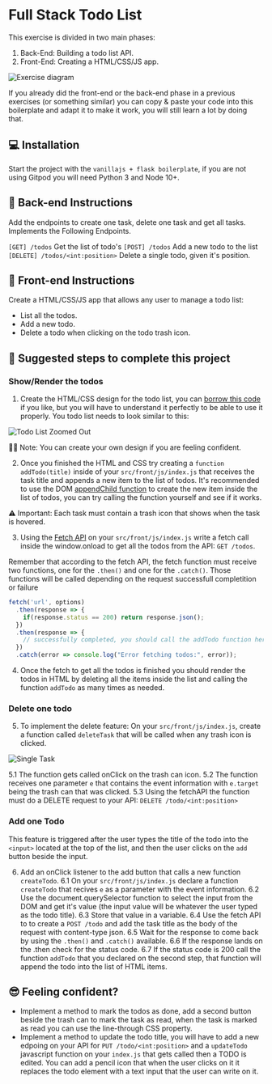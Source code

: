 # Full Stack Todo List

This exercise is divided in two main phases: 

1. Back-End: Building a todo list API.
2. Front-End: Creating a HTML/CSS/JS app.

![Exercise diagram](https://github.com/breatheco-de/full-stack-todo-list/blob/master/diagram.png?raw=true)

If you already did the front-end or the back-end phase in a previous exercises (or something similar) you can copy & paste your code into this boilerplate and adapt it to make it work, you will still learn a lot by doing that.

## 💻 Installation

Start the project with the `vanillajs + flask boilerplate`, if you are not using Gitpod you will need Python 3 and Node 10+.

## 📝 Back-end Instructions

Add the endpoints to create one task, delete one task and get all tasks. Implements the Following Endpoints.

`[GET] /todos` Get the list of todo's
`[POST] /todos` Add a new todo to the list
`[DELETE] /todos/<int:position>` Delete a single todo, given it's position.
  
## 📝 Front-end Instructions

Create a HTML/CSS/JS app that allows any user to manage a todo list: 
- List all the todos.
- Add a new todo.
- Delete a todo when clicking on the todo trash icon.

## 🤗 Suggested steps to complete this project

### Show/Render the todos

1. Create the HTML/CSS design for the todo list, you can [borrow this code](https://codepen.io/alesanchezr/pen/zYrOPbM) if you like, but you will have to understand it perfectly to be able to use it properly. You todo list needs to look similar to this:

![Todo List Zoomed Out](https://github.com/breatheco-de/full-stack-todo-list/blob/master/todo-zoom-out.png?raw=true)

🤘🏼 Note: You can create your own design if you are feeling confident.

2. Once you finished the HTML and CSS try creating a `function addTodo(title)` inside of your `src/front/js/index.js` that receives the task title and appends a new item to the list of todos. It's recommended to use the DOM [appendChild function](https://www.w3schools.com/jsref/met_node_appendchild.asp) to create the new item inside the list of todos, you can try calling the function yourself and see if it works.

⚠️ Important: Each task must contain a trash icon that shows when the task is hovered.

3. Using the [Fetch API](https://content.breatheco.de/lesson/the-fetch-javascript-api) on your `src/front/js/index.js` write a fetch call inside the window.onload to get all the todos from the API: `GET /todos`.

Remember that according to the fetch API, the fetch function must receive two functions, one for the `.then()` and one for the `.catch()`. Those functions will be called depending on the request successfull completition or failure

```js
fetch('url', options)
  .then(response => {
    if(response.status == 200) return response.json();
  })
  .then(response => {
    // successfully completed, you should call the addTodo function here.
  })
  .catch(error => console.log("Error fetching todos:", error));
```

4. Once the fetch to get all the todos is finished you should render the todos in HTML by deleting all the items inside the list and calling the function `addTodo` as many times as needed.

### Delete one todo

5. To implement the delete feature: On your `src/front/js/index.js`, create a function called `deleteTask` that will be called when any trash icon is clicked.

![Single Task](https://github.com/breatheco-de/full-stack-todo-list/blob/master/delete-task.png?raw=true)

5.1 The function gets called onClick on the trash can icon.
5.2 The function receives one parameter `e` that contains the event information with `e.target` being the trash can that was clicked.
5.3 Using the fetchAPI the function must do a DELETE request to your API: `DELETE /todo/<int:position>`

### Add one Todo

This feature is triggered after the user types the title of the todo into the `<input>` located at the top of the list, and then the user clicks on the `add` button beside the input.

6. Add an onClick listener to the add button that calls a new function `createTodo`.
6.1 On your `src/front/js/index.js` declare a function `createTodo` that recives `e` as a parameter with the event information.
6.2 Use the document.querySelector function to select the input from the DOM and get it's value (the input value will be whatever the user typed as the todo title).
6.3 Store that value in a variable.
6.4 Use the fetch API to to create a `POST /todo` and add the task title as the body of the request with content-type json.
6.5 Wait for the response to come back by using the `.then()` and `.catch()` available.
6.6 If the response lands on the .then check for the status code.
6.7 If the status code is 200 call the function `addTodo` that you declared on the second step, that function will append the todo into the list of HTML items.


## 😎 Feeling confident?

- Implement a method to mark the todos as done, add a second button beside the trash can to mark the task as read, when the task is marked as read you can use the line-through CSS property.
- Implement a method to update the todo title, you will have to add a new edpoing on your API for `PUT /todo/<int:position>` and a `updateTodo` javascript function on your `index.js` that gets called then a TODO is edited. You can add a pencil icon that when the user clicks on it it replaces the todo element with a text input that the user can write on it.
